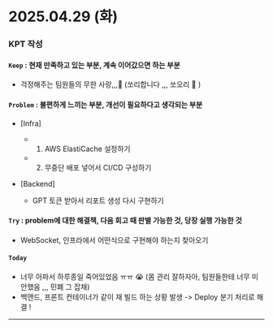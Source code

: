 
# 2025.04.29 (화) 

### KPT 작성

#### `Keep` : 현재 만족하고 있는 부분, 계속 이어갔으면 하는 부분

- 걱정해주는 팀원들의 무한 사랑,,,🥹 (쏘리합니다 ,,, 쏘오리 🦆 )

#### `Problem` : 불편하게 느끼는 부분, 개선이 필요하다고 생각되는 부분

- [Infra]

    - 1. AWS ElastiCache 설정하기

    - 2. 무중단 배포 넣어서 CI/CD 구성하기

- [Backend]
    - GPT 토큰 받아서 리포트 생성 다시 구현하기

#### `Try` : problem에 대한 해결책, 다음 회고 때 판별 가능한 것, 당장 실행 가능한 것

- WebSocket, 인프라에서 어떤식으로 구현해야 하는지 찾아오기

#### `Today`

- 너무 아파서 하루종일 죽어있었음 ㅠㅠ 😭 (몸 관리 잘하자아, 팀원들한테 너무 미안했음 ,,, 민폐 그 잡채)
- 백앤드, 프론트 컨테이너가 같이 재 빌드 하는 상황 발생 -> Deploy 분기 처리로 해결 !
---